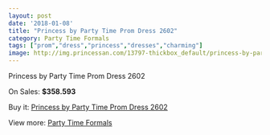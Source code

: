 ```yaml
---
layout: post
date: '2018-01-08'
title: "Princess by Party Time Prom Dress 2602"
category: Party Time Formals
tags: ["prom","dress","princess","dresses","charming"]
image: http://img.princessan.com/13797-thickbox_default/princess-by-party-time-prom-dress-2602.jpg
---
```

Princess by Party Time Prom Dress 2602

On Sales: **$358.593**
<a href="https://www.princessan.com/en/party-time-formals/6491-princess-by-party-time-prom-dress-2602.html"><amp-img layout="responsive" width="600" height="600" src="//img.princessan.com/13797-thickbox_default/princess-by-party-time-prom-dress-2602.jpg" alt="Princess by Party Time Prom Dress 2602 0" /></a>
<a href="https://www.princessan.com/en/party-time-formals/6491-princess-by-party-time-prom-dress-2602.html"><amp-img layout="responsive" width="600" height="600" src="//img.princessan.com/13800-thickbox_default/princess-by-party-time-prom-dress-2602.jpg" alt="Princess by Party Time Prom Dress 2602 1" /></a>
<a href="https://www.princessan.com/en/party-time-formals/6491-princess-by-party-time-prom-dress-2602.html"><amp-img layout="responsive" width="600" height="600" src="//img.princessan.com/13799-thickbox_default/princess-by-party-time-prom-dress-2602.jpg" alt="Princess by Party Time Prom Dress 2602 2" /></a>
<a href="https://www.princessan.com/en/party-time-formals/6491-princess-by-party-time-prom-dress-2602.html"><amp-img layout="responsive" width="600" height="600" src="//img.princessan.com/13798-thickbox_default/princess-by-party-time-prom-dress-2602.jpg" alt="Princess by Party Time Prom Dress 2602 3" /></a>

Buy it: [Princess by Party Time Prom Dress 2602](https://www.princessan.com/en/party-time-formals/6491-princess-by-party-time-prom-dress-2602.html "Princess by Party Time Prom Dress 2602")

View more: [Party Time Formals](https://www.princessan.com/en/51-party-time-formals "Party Time Formals")